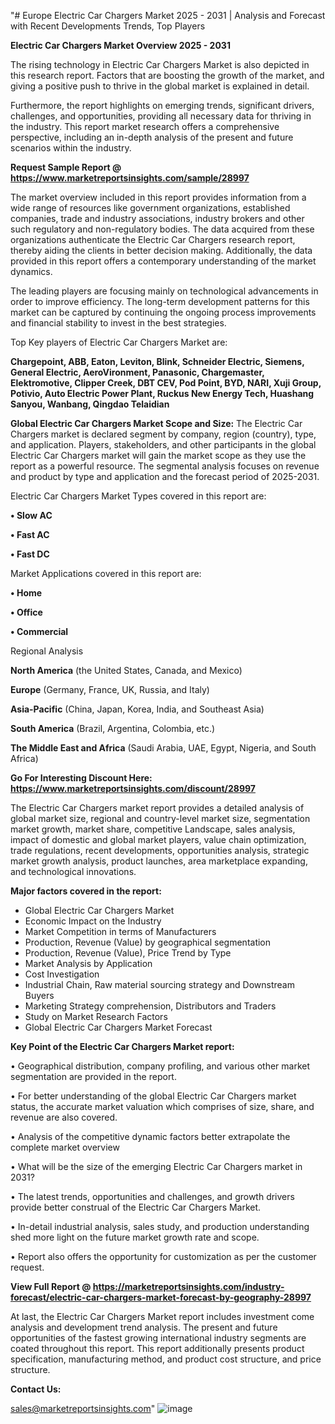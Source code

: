 "# Europe Electric Car Chargers Market 2025 - 2031 | Analysis and Forecast with Recent Developments Trends, Top Players

<Strong> Electric Car Chargers Market Overview 2025 - 2031</strong>

The rising technology in Electric Car Chargers Market is also depicted in this research report. Factors that are boosting the growth of the market, and giving a positive push to thrive in the global market is explained in detail.

Furthermore, the report highlights on emerging trends, significant drivers, challenges, and opportunities, providing all necessary data for thriving in the industry. This report market research offers a comprehensive perspective, including an in-depth analysis of the present and future scenarios within the industry.

<strong>Request Sample Report @ <a href=https://www.marketreportsinsights.com/sample/28997>https://www.marketreportsinsights.com/sample/28997</a></strong>

The market overview included in this report provides information from a wide range of resources like government organizations, established companies, trade and industry associations, industry brokers and other such regulatory and non-regulatory bodies. The data acquired from these organizations authenticate the Electric Car Chargers research report, thereby aiding the clients in better decision making. Additionally, the data provided in this report offers a contemporary understanding of the market dynamics.

The leading players are focusing mainly on technological advancements in order to improve efficiency. The long-term development patterns for this market can be captured by continuing the ongoing process improvements and financial stability to invest in the best strategies.

Top Key players of Electric Car Chargers Market are:

<strong>Chargepoint, ABB, Eaton, Leviton, Blink, Schneider Electric, Siemens, General Electric, AeroVironment, Panasonic, Chargemaster, Elektromotive, Clipper Creek, DBT CEV, Pod Point, BYD, NARI, Xuji Group, Potivio, Auto Electric Power Plant, Ruckus New Energy Tech, Huashang Sanyou, Wanbang, Qingdao Telaidian</strong>

<strong><b>Global Electric Car Chargers Market Scope and Size:</b></strong>
The Electric Car Chargers market is declared segment by company, region (country), type, and application. Players, stakeholders, and other participants in the global Electric Car Chargers market will gain the market scope as they use the report as a powerful resource. The segmental analysis focuses on revenue and product by type and application and the forecast period of 2025-2031.

Electric Car Chargers Market Types covered in this report are:

<strong>• Slow AC

• Fast AC

• Fast DC</strong>

Market Applications covered in this report are:

<strong>• Home

• Office

• Commercial</strong> 

Regional Analysis

<strong>North America</strong> (the United States, Canada, and Mexico)

<strong>Europe</strong> (Germany, France, UK, Russia, and Italy)

<strong>Asia-Pacific</strong> (China, Japan, Korea, India, and Southeast Asia)

<strong>South America</strong> (Brazil, Argentina, Colombia, etc.)

<strong>The Middle East and Africa</strong> (Saudi Arabia, UAE, Egypt, Nigeria, and South Africa)

<strong>Go For Interesting Discount Here: <a href=https://www.marketreportsinsights.com/discount/28997>https://www.marketreportsinsights.com/discount/28997</a></strong>

The Electric Car Chargers market report provides a detailed analysis of global market size, regional and country-level market size, segmentation market growth, market share, competitive Landscape, sales analysis, impact of domestic and global market players, value chain optimization, trade regulations, recent developments, opportunities analysis, strategic market growth analysis, product launches, area marketplace expanding, and technological innovations.

<strong><b>Major factors covered in the report:</b></strong>
<ul>
  <li>Global Electric Car Chargers Market </li>
  <li>Economic Impact on the Industry</li>
  <li>Market Competition in terms of Manufacturers</li>
  <li>Production, Revenue (Value) by geographical segmentation</li>
  <li>Production, Revenue (Value), Price Trend by Type</li>
  <li>Market Analysis by Application</li>
  <li>Cost Investigation</li>
  <li>Industrial Chain, Raw material sourcing strategy and Downstream Buyers</li>
  <li>Marketing Strategy comprehension, Distributors and Traders</li>
  <li>Study on Market Research Factors</li>
  <li>Global Electric Car Chargers Market Forecast</li>
</ul>

<strong><b>Key Point of the Electric Car Chargers Market report:</b></strong>

• Geographical distribution, company profiling, and various other market segmentation are provided in the report.

• For better understanding of the global Electric Car Chargers market status, the accurate market valuation which comprises of size, share, and revenue are also covered.

• Analysis of the competitive dynamic factors better extrapolate the complete market overview

• What will be the size of the emerging Electric Car Chargers market in 2031?

• The latest trends, opportunities and challenges, and growth drivers provide better construal of the Electric Car Chargers Market.

• In-detail industrial analysis, sales study, and production understanding shed more light on the future market growth rate and scope.

• Report also offers the opportunity for customization as per the customer request.

<strong><b>View Full Report @ <a href=https://marketreportsinsights.com/industry-forecast/electric-car-chargers-market-forecast-by-geography-28997>https://marketreportsinsights.com/industry-forecast/electric-car-chargers-market-forecast-by-geography-28997</a></b></strong>


At last, the Electric Car Chargers Market report includes investment come analysis and development trend analysis. The present and future opportunities of the fastest growing international industry segments are coated throughout this report. This report additionally presents product specification, manufacturing method, and product cost structure, and price structure.

<strong>Contact Us:</strong>

sales@marketreportsinsights.com"
![image](https://github.com/user-attachments/assets/f8e304d6-f1a8-433d-9a9b-a36957916f54)
